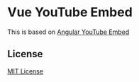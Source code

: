 # Vue YouTube Embed
This is based on [Angular YouTube Embed](http://brandly.github.io/angular-youtube-embed/)

## License
[MIT License](http://opensource.org/licenses/mit-license.php)
